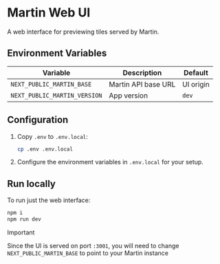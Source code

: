 # Martin Web UI

A web interface for previewing tiles served by Martin.

## Environment Variables

| Variable                             | Description                | Default     |
|--------------------------------------|----------------------------|-------------|
| `NEXT_PUBLIC_MARTIN_BASE`            | Martin API base URL        | UI origin   |
| `NEXT_PUBLIC_MARTIN_VERSION`         | App version                | `dev`       |

## Configuration

1. Copy `.env` to `.env.local`:
   ```bash
   cp .env .env.local
   ```

2. Configure the environment variables in `.env.local` for your setup.

## Run locally

To run just the web interface:

```bash
npm i
npm run dev
```

> [!IMPORTANT]
> Since the UI is served on port `:3001`, you will need to change `NEXT_PUBLIC_MARTIN_BASE` to point to your Martin instance